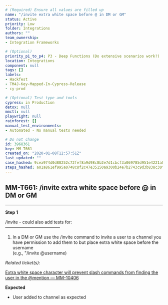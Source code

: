 ```yaml
---
# (Required) Ensure all values are filled up
name: "/invite extra white space before @ in DM or GM"
status: Active
priority: Low
folder: Integrations
authors: ""
team_ownership: 
- Integration Frameworks

# (Optional)
priority_p1_to_p4: P3 - Deep Functions (Do extensive scenarios work?)
location: Integrations
component: null
tags: []
labels: 
- Hackfest
- TM4J-Key-Mapped-In-Cypress-Release
- cy-prod

# (Optional) Test type and tools
cypress: in Production
detox: null
mmctl: null
playwright: null
rainforest: []
manual_test_environments: 
- Automated - No manual tests needed

# Do not change
id: 3968361
key: MM-T661
created_on: "2020-01-08T12:57:51Z"
last_updated: ""
case_hashed: 9cea974d0d88252c72fef8a9d98c8b2e7d1cbcf3a069785d951e4221a8e890f5d001992074ae0b72c4890a1aa98d933b
steps_hashed: a01a861ef995a0748c8f2c47e35150a9300b24e7b2743c9d3b838c30f7b02767daae8c6c987d47a698bb881f8af71043
---
```


<!-- (Auto-generated) Based on frontmatter's "key" and "name" -->

## MM-T661: /invite extra white space before @ in DM or GM

---

**Step 1**

/invite - could also add tests for:\
–––––––––––––––––––––––––

1. In a DM or GM use the /invite command to invite a user to a channel you have permission to add them to but place extra white space before the username\
   (e.g., "/invite @username)

_Related ticket(s):_

[Extra white space character will prevent slash commands from finding the user in the @mention — MM-10406](https://mattermost.atlassian.net/browse/MM-10406)

**Expected**

- User added to channel as expected
